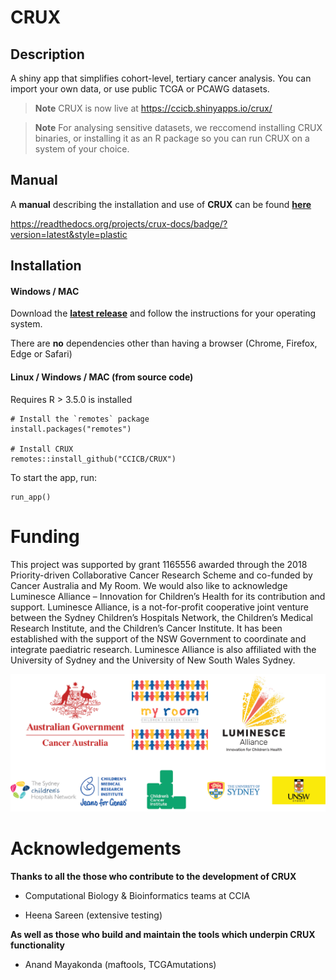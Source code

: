 # CRUX


## Description

A shiny app that simplifies cohort-level, tertiary cancer analysis.
You can import your own data, or use public TCGA or PCAWG datasets.

> **Note**
> CRUX is now live at https://ccicb.shinyapps.io/crux/


> **Note**
> For analysing sensitive datasets, we reccomend installing CRUX binaries, or installing it as an R package so you can run CRUX on a system of your choice.


## Manual
A **manual** describing the installation and use of **CRUX** can be found [**here**](https://crux-docs.readthedocs.io/en/latest/index.html)

https://readthedocs.org/projects/crux-docs/badge/?version=latest&style=plastic

## Installation

#### Windows / MAC
Download the [**latest release**](https://github.com/CCICB/CRUX/releases) and follow the instructions for your operating system.

There are **no** dependencies other than having a browser (Chrome, Firefox, Edge or Safari)

#### Linux / Windows / MAC (from source code)
Requires R > 3.5.0 is installed

```
# Install the `remotes` package
install.packages("remotes")

# Install CRUX
remotes::install_github("CCICB/CRUX")
```

To start the app, run:
```
run_app()
```

# Funding
This project was supported by grant 1165556 awarded through the 2018 Priority-driven Collaborative Cancer Research Scheme and co-funded by Cancer Australia and My Room. We would also like to acknowledge Luminesce Alliance – Innovation for Children’s Health for its contribution and support. Luminesce Alliance, is a not-for-profit cooperative joint venture between the Sydney Children’s Hospitals Network, the Children’s Medical Research Institute, and the Children’s Cancer Institute. It has been established with the support of the NSW Government to coordinate and integrate paediatric research. Luminesce Alliance is also affiliated with the University of Sydney and the University of New South Wales Sydney.

![Supporting Organisation Logos](inst/logos/support_organisations_extensive_wide.png)


# Acknowledgements

**Thanks to all the those who contribute to the development of CRUX**

- Computational Biology & Bioinformatics teams at CCIA

- Heena Sareen (extensive testing)

**As well as those who build and maintain the tools which underpin CRUX functionality**

- Anand Mayakonda (maftools, TCGAmutations)
